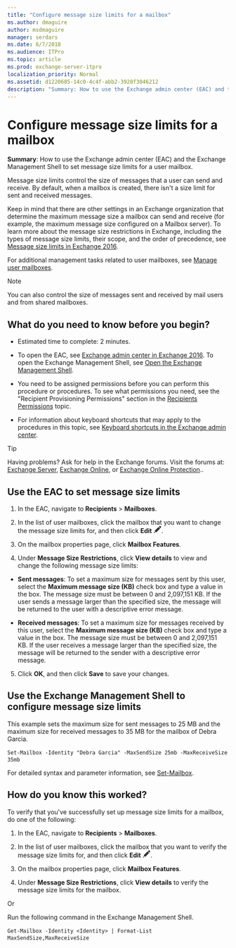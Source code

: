 ```yaml
---
title: "Configure message size limits for a mailbox"
ms.author: dmaguire
author: msdmaguire
manager: serdars
ms.date: 6/7/2018
ms.audience: ITPro
ms.topic: article
ms.prod: exchange-server-itpro
localization_priority: Normal
ms.assetid: d1220685-14c0-4c4f-abb2-3920f3046212
description: "Summary: How to use the Exchange admin center (EAC) and the Exchange Management Shell to set message size limits for a user mailbox."
---
```


# Configure message size limits for a mailbox

 **Summary**: How to use the Exchange admin center (EAC) and the Exchange Management Shell to set message size limits for a user mailbox.
  
Message size limits control the size of messages that a user can send and receive. By default, when a mailbox is created, there isn't a size limit for sent and received messages.
  
Keep in mind that there are other settings in an Exchange organization that determine the maximum message size a mailbox can send and receive (for example, the maximum message size configured on a Mailbox server). To learn more about the message size restrictions in Exchange, including the types of message size limits, their scope, and the order of precedence, see [Message size limits in Exchange 2016](../../mail-flow/message-size-limits.md).
  
For additional management tasks related to user mailboxes, see [Manage user mailboxes](user-mailboxes.md).
  
> [!NOTE]
> You can also control the size of messages sent and received by mail users and from shared mailboxes.
  
## What do you need to know before you begin?

- Estimated time to complete: 2 minutes.
    
- To open the EAC, see [Exchange admin center in Exchange 2016](../../architecture/client-access/exchange-admin-center.md). To open the Exchange Management Shell, see [Open the Exchange Management Shell](http://technet.microsoft.com/library/63976059-25f8-4b4f-b597-633e78b803c0.aspx).
    
- You need to be assigned permissions before you can perform this procedure or procedures. To see what permissions you need, see the "Recipient Provisioning Permissions" section in the [Recipients Permissions](../../permissions/feature-permissions/recipient-permissions.md) topic.
    
- For information about keyboard shortcuts that may apply to the procedures in this topic, see [Keyboard shortcuts in the Exchange admin center](../../about-documentation/exchange-admin-center-keyboard-shortcuts.md).
    
> [!TIP]
> Having problems? Ask for help in the Exchange forums. Visit the forums at: [Exchange Server](https://go.microsoft.com/fwlink/p/?linkId=60612), [Exchange Online](https://go.microsoft.com/fwlink/p/?linkId=267542), or [Exchange Online Protection](https://go.microsoft.com/fwlink/p/?linkId=285351)..
  
## Use the EAC to set message size limits

1. In the EAC, navigate to **Recipients** \> **Mailboxes**.
    
2. In the list of user mailboxes, click the mailbox that you want to change the message size limits for, and then click **Edit** ![Edit icon](../../media/ITPro_EAC_EditIcon.png).
    
3. On the mailbox properties page, click **Mailbox Features**.
    
4. Under **Message Size Restrictions**, click **View details** to view and change the following message size limits: 
    
  - **Sent messages**: To set a maximum size for messages sent by this user, select the **Maximum message size (KB)** check box and type a value in the box. The message size must be between 0 and 2,097,151 KB. If the user sends a message larger than the specified size, the message will be returned to the user with a descriptive error message.
    
  - **Received messages**: To set a maximum size for messages received by this user, select the **Maximum message size (KB)** check box and type a value in the box. The message size must be between 0 and 2,097,151 KB. If the user receives a message larger than the specified size, the message will be returned to the sender with a descriptive error message.
    
5. Click **OK**, and then click **Save** to save your changes.
    
## Use the Exchange Management Shell to configure message size limits

This example sets the maximum size for sent messages to 25 MB and the maximum size for received messages to 35 MB for the mailbox of Debra Garcia.
  
```
Set-Mailbox -Identity "Debra Garcia" -MaxSendSize 25mb -MaxReceiveSize 35mb
```

For detailed syntax and parameter information, see [Set-Mailbox](http://technet.microsoft.com/library/a0d413b9-d949-4df6-ba96-ac0906dedae2.aspx).
  
## How do you know this worked?

To verify that you've successfully set up message size limits for a mailbox, do one of the following:
  
1. In the EAC, navigate to **Recipients** \> **Mailboxes**.
    
2. In the list of user mailboxes, click the mailbox that you want to verify the message size limits for, and then click **Edit** ![Edit icon](../../media/ITPro_EAC_EditIcon.png).
    
3. On the mailbox properties page, click **Mailbox Features**.
    
4. Under **Message Size Restrictions**, click **View details** to verify the message size limits for the mailbox.
    
Or
  
Run the following command in the Exchange Management Shell.
  
```
Get-Mailbox -Identity <Identity> | Format-List MaxSendSize,MaxReceiveSize
```


